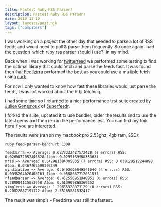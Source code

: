 ```yaml
---
title: Fastest Ruby RSS Parser?
description: Fastest Ruby RSS Parser?
date: 2010-12-10
layout: layouts/post.njk
tags: ["computers"]
---
```

I was working on a project the other day that needed to parse a lot of RSS feeds and would need to poll & parse them frequently. So once again I had the question 'which ruby rss parser should i use?' in my mind.

Back when I was working for [twitterfeed](http://twitterfeed.com) we performed some testing to find the optimal library that could fetch and parse the feeds fast. It was found then that [Feedzirra](https://github.com/pauldix/feedzirra) performed the best as you could use a multiple fetch using [curb](http://curb.rubyforge.org/).

For now I only wanted to know how fast these libraries would just parse the feeds, I was not worried about the http fetching.

I had some time so I returned to a nice performance test suite created by [Julien Genestoux](https://github.com/julien51) of [Superfeedr](http://superfeedr.com/).

I forked the suite, updated it to use bundler, order the results and to use the latest gems and then re-ran the performance test. You can find my fork [here](https://github.com/kalv/ruby-feed-parser-benchmark) if you are interested.

The results were (ran on my macbook pro 2.53ghz, 4gb ram, SSD):

    ruby feed-parser-bench.rb 1000
    
    feedzirra => Average: 0.0278322427572428 (0 errors) RSS: 0.0260872052845528 Atom: 0.0295189980353635
    mrss => Average: 0.042981384305835 (7 errors) RSS: 0.039129512244898 Atom: 0.0467262599206349
    syndication => Average: 0.0495069849548646 (4 errors) RSS: 0.0398204020408163 Atom: 0.0588687712031558
    rfeedparser => Average: 0.452556951048951 (0 errors) RSS: 0.389084115853658 Atom: 0.513909868369352
    simplerss => Average: 1.29865328871129 (0 errors) RSS: 0.20822887195122 Atom: 2.35265881532417

The result was simple - Feedzirra was still the fastest.

